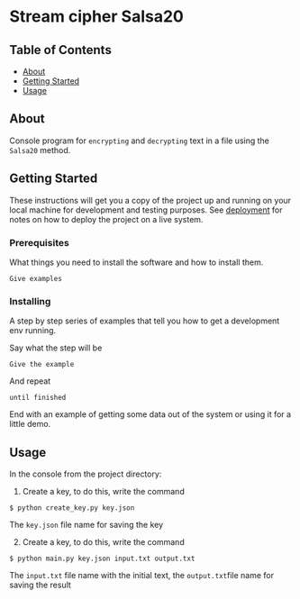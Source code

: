 # Stream cipher Salsa20

## Table of Contents

- [About](#about)
- [Getting Started](#getting_started)
- [Usage](#usage)

## About <a name = "about"></a>

Console program for `encrypting` and `decrypting` text in a file using the `Salsa20` method.

## Getting Started <a name = "getting_started"></a>

These instructions will get you a copy of the project up and running on your local machine for development and testing purposes. See [deployment](#deployment) for notes on how to deploy the project on a live system.

### Prerequisites

What things you need to install the software and how to install them.

```
Give examples
```

### Installing

A step by step series of examples that tell you how to get a development env running.

Say what the step will be

```
Give the example
```

And repeat

```
until finished
```

End with an example of getting some data out of the system or using it for a little demo.

## Usage <a name = "usage"></a>

In the console from the project directory:

1. Create a key, to do this, write the command
```
$ python create_key.py key.json
``` 
The `key.json` file name for saving the key


2. Create a key, to do this, write the command
```
$ python main.py key.json input.txt output.txt
```
The `input.txt` file name with the initial text, the `output.txt`file name for saving the result

